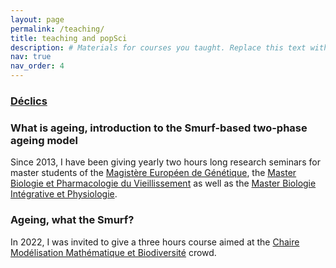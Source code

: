```yaml
---
layout: page
permalink: /teaching/
title: teaching and popSci
description: # Materials for courses you taught. Replace this text with your description.
nav: true
nav_order: 4
---
```


<h3><a href="https://www.cerclefser.org/fr/declics/">Déclics</a></h3>

 <h3>What is ageing, introduction to the Smurf-based two-phase ageing model </h3>

Since 2013, I have been giving yearly two hours long research seminars for master students of the <a href="http://www.magisteregenet.univ-paris-diderot.fr/">Magistère Européen de Génétique</a>, the <a href="http://www.master.bmc.sorbonne-universite.fr/fr/master-2/biochimie-biologie-moleculaire/m2-biologie-et-pharmacologie-du-vieillissement.html">Master Biologie et Pharmacologie du Vieillissement</a> as well as the <a href="https://master-bip-universite-paris.fr/">Master Biologie Intégrative et Physiologie</a>.


<h3>Ageing, what the Smurf? </h3>
 
In 2022, I was invited to give a three hours course aimed at the <a href="http://www.cmap.polytechnique.fr/chaire-mmb/Aussois2022.html">Chaire Modélisation Mathématique et Biodiversité</a> crowd.
